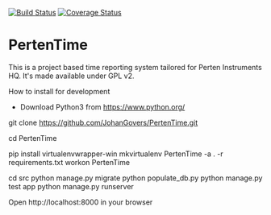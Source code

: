 [![Build Status](https://secure.travis-ci.org/JohanGovers/PertenTime.png?branch=master)](https://travis-ci.org/JohanGovers/PertenTime) [![Coverage Status](https://coveralls.io/repos/JohanGovers/PertenTime/badge.png)](https://coveralls.io/r/JohanGovers/PertenTime)

# PertenTime
This is a project based time reporting system tailored for Perten Instruments HQ. It's made available under GPL v2.



How to install for development

- Download Python3 from https://www.python.org/

git clone https://github.com/JohanGovers/PertenTime.git

cd PertenTime

pip install virtualenvwrapper-win
mkvirtualenv PertenTime -a . -r requirements.txt
workon PertenTime

cd src
python manage.py migrate
python populate_db.py
python manage.py test app
python manage.py runserver


Open http://localhost:8000 in your browser
